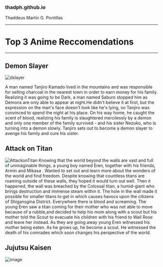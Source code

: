 
### thadph.github.io
Thaddeus Martin G. Pontillas

---------------------------------------------------------------------------- 
# Top 3 Anime Reccomendations
----------------------------------------------------------------------------
## Demon Slayer
![dslayer](https://github.com/thadph/thadph.github.io/assets/151606286/7e06b78b-9862-4c15-ad01-2bd8dec3cf87)  


  </td>
  <td>
 A man named Tanjiro Kamado lived in the mountains and was responsible for selling charcoal in the nearest town in order to earn money for his family. Realizing it was going to be Dark, a man named Saburo stopped him as Demons are only able to appear at night.He didn't believe it at first, but the expression on the man's face doesn't look like he's lying, so Tanjiro was convinced to spend the night at his place. On his way home, he caught the scent of blood, realizing his family is slaughtered mercilessly by a demon and only one member of the family survived -  and his sister Nezuko, who is turning into a demon slowly. Tanjiro sets out to become a demon slayer to avenge his family and cure his sister. 
 
## Attack on Titan
![AttackonTitan](https://github.com/thadph/thadph.github.io/assets/151606286/840f0b29-ff83-493e-99b2-fe1b5956d10b)
Knowing that the world beyond the walls are vast and full of unimaginable things, a young boy named Eren, together with his friends, Armin and Mikasa . Wanted to set out and learn more about the wonders of the world and find freedom. Despite knowing that countless titans are roaming outside of these walls, they hoped it would turn out well. Then it happened, the wall was breached by the Colossal titan, a humid-giant who brings destruction and immense steam within it. The hole in the wall made it possible for smaller titans to get in which causes havocs upon the citizens of Shigansgina District. Everywhere there is blood and screaming. The young Eren saw a titan coming for their mother who was not able to move because of a rubble,and decided to help his mom along with a scout but his mother told the Scout to evacuate his children with his friend to Wall Rose and leave her instead. As they are going away young Eren witnessed his mother being eaten. As he grows up, he become a scout. He witnessed the death of his comrades which soon changes his perspective of the world. 
 </td>
  <td>
	  
## Jujutsu Kaisen
![image](https://github.com/thadph/thadph.github.io/assets/151606286/d9744785-f0c4-46bd-8468-4ed172f339b2)


  </td>
</tr>
